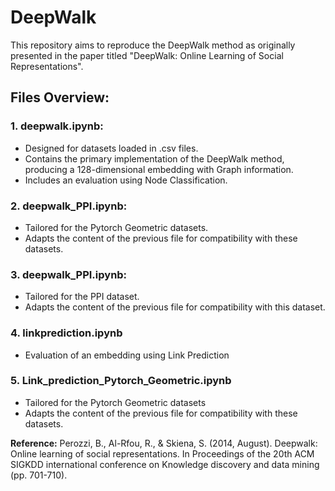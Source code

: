 # DeepWalk

This repository aims to reproduce the DeepWalk method as originally presented in the paper titled "DeepWalk: Online Learning of Social Representations".

## Files Overview:

### 1. deepwalk.ipynb:
   - Designed for datasets loaded in .csv files.
   - Contains the primary implementation of the DeepWalk method, producing a 128-dimensional embedding with Graph information.
   - Includes an evaluation using Node Classification.

### 2. deepwalk_PPI.ipynb:
   - Tailored for the Pytorch Geometric datasets.
   - Adapts the content of the previous file for compatibility with these datasets.

### 3. deepwalk_PPI.ipynb:
   - Tailored for the PPI dataset.
   - Adapts the content of the previous file for compatibility with this dataset.

### 4. linkprediction.ipynb
  - Evaluation of an embedding using Link Prediction

### 5. Link_prediction_Pytorch_Geometric.ipynb
  - Tailored for the Pytorch Geometric datasets
  - Adapts the content of the previous file for compatibility with these datasets.

**Reference:**
Perozzi, B., Al-Rfou, R., & Skiena, S. (2014, August). Deepwalk: Online learning of social representations. In Proceedings of the 20th ACM SIGKDD international conference on Knowledge discovery and data mining (pp. 701-710).

